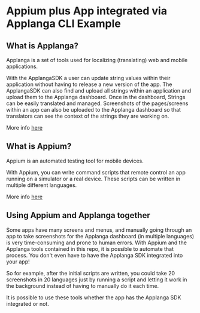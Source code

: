 # Appium plus App integrated via Applanga CLI Example


## What is Applanga?
Applanga is a set of tools used for localizing (translating) web and mobile applications. 

With the ApplangaSDK a user can update string values within their application without having to release a new version of the app. The ApplangaSDK can also find and upload all strings within an application and upload them to the Applanga dashboard. Once in the dashboard, Strings can be easily translated and managed. Screenshots of the pages/screens within an app can also be uploaded to the Applanga dashboard so that translators can see the context of the strings they are working on. 

More info [here](https://www.applanga.com/)

## What is Appium?

Appium is an automated testing tool for mobile devices. 

With Appium, you can write command scripts that remote control an app running on a simulator or a real device. These scripts can be written in multiple different languages.

More info [here](http://appium.io/)


## Using Appium and Applanga together

Some apps have many screens and menus, and manually going through an app to take screenshots for the Applanga dashboard (in multiple languages) is very time-consuming and prone to human errors. With Appium and the Applanga tools contained in this repo, it is possible to automate that process. You don't even have to have the Applanga SDK integrated into your app! 

So for example, after the initial scripts are written, you could take 20 screenshots in 20 languages just by running a script and letting it work in the background instead of having to manually do it each time.

It is possible to use these tools whether the app has the Applanga SDK integrated or not.
